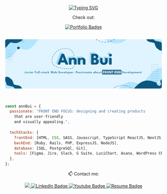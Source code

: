<!--
**thaian161/thaian161** is a ✨ _special_ ✨ repository because its `README.md` (this file) appears on your GitHub profile.

Here are some ideas to get you started:
Junior Full-stack Web Developer who is looking for her first professional software development opportunity.

- 🔭 I’m currently working on ...
- 🌱 I’m currently learning ...
- 👯 I’m looking to collaborate on ...
- 🤔 I’m looking for help with ...
- 💬 Ask me about ...
- 📫 How to reach me: ...
- 😄 Pronouns: ...
- ⚡ Fun fact: ...
-->

<div align="center">




[![Typing SVG](https://readme-typing-svg.demolab.com?font=Roboto&weight=700&size=28&duration=6000&pause=1000&color=0C577F&center=true&vCenter=true&multiline=true&width=435&lines=WELCOME+TO+ANN+BUI's+GITHUB;Check+out%3A)](https://git.io/typing-svg)
  
 
  <p align="center">Check out:</p>
<a href="https://thaian161.github.io/annbui-portfolio/" target="_blank" rel="noopener noreferrer">
    <img src="https://img.shields.io/badge/My Portfolio-0C577F?style=for-the-badge&logo=P&logoColor=E0F4FF" alt="Portfolio Badge"/> 
 
<br>
<br>
   
  
!["Banner"](https://github.com/thaian161/thaian161/blob/main/docs/Frame%203.png)
</div>


<br>


```javascript
const annBui = {
  passionate: "FRONT END FOCUS: designing and creating products 
    that are user-friendly
    and visually appealing.",

  techStacks: {
    frontEnd: [HTML, CSS, SASS, Javascript, TypeScript ReactJS, NextJS],
    backEnd: [Ruby, Rails, PHP, ExpressJS, NodeJS],
    database: [SQL, PostgreSQl, Git],
    tools: [Figma, Jira, Slack, G Suite, LuciChart, Asana, WordPress CRM],
  },
};
```
</div>

 <p align="center">📫 Contact me:</p>
<div id="badges" align="center">
<a href="mailto:hello.annbui@gmail.com"    target="_blank"
                    rel="noopener noreferrer">
    <img src="https://img.shields.io/badge/Gmail-D14836?style=for-the-badge&logo=gmail&logoColor=white" />
  </a>
  <a href="https://www.linkedin.com/in/thaian161/"    target="_blank"
                    rel="noopener noreferrer">
    <img src="https://img.shields.io/badge/LinkedIn-blue?style=for-the-badge&logo=linkedin&logoColor=white" alt="LinkedIn Badge"/>
  </a>
  <a href="https://www.youtube.com/user/JanthBui/featured"    target="_blank"
                    rel="noopener noreferrer">
    <img src="https://img.shields.io/badge/YouTube-red?style=for-the-badge&logo=youtube&logoColor=white" alt="Youtube Badge"/>
  </a>
   <a href="https://resume.creddle.io/resume/j1ryfjyu3f1"    target="_blank"
                    rel="noopener noreferrer">
    <img src="https://img.shields.io/badge/RESUME-05998c?style=for-the-badge&logo=c&logoColor=white" alt="Resume Badge"/>
  </a>
  
<!--   ![Top Langs](https://github-readme-stats.vercel.app/api/top-langs/?username=thaian161&theme=algolia)
  ![GitHub stats](https://github-readme-stats.vercel.app/api?username=thaian161&show_icons=true&theme=algolia) -->
<!-- ![Persona](https://github.com/thaian161/thaian161/blob/main/docs/Ann's%20Persona.png) -->


